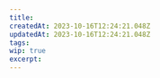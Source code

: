 ```yaml
---
title: 
createdAt: 2023-10-16T12:24:21.048Z
updatedAt: 2023-10-16T12:24:21.048Z
tags: 
wip: true
excerpt:
---
```

